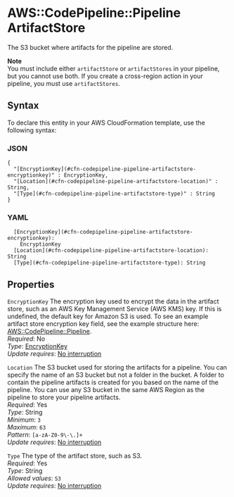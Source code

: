 # AWS::CodePipeline::Pipeline ArtifactStore<a name="aws-properties-codepipeline-pipeline-artifactstore"></a>

The S3 bucket where artifacts for the pipeline are stored\.

**Note**  
You must include either `artifactStore` or `artifactStores` in your pipeline, but you cannot use both\. If you create a cross\-region action in your pipeline, you must use `artifactStores`\.

## Syntax<a name="aws-properties-codepipeline-pipeline-artifactstore-syntax"></a>

To declare this entity in your AWS CloudFormation template, use the following syntax:

### JSON<a name="aws-properties-codepipeline-pipeline-artifactstore-syntax.json"></a>

```
{
  "[EncryptionKey](#cfn-codepipeline-pipeline-artifactstore-encryptionkey)" : EncryptionKey,
  "[Location](#cfn-codepipeline-pipeline-artifactstore-location)" : String,
  "[Type](#cfn-codepipeline-pipeline-artifactstore-type)" : String
}
```

### YAML<a name="aws-properties-codepipeline-pipeline-artifactstore-syntax.yaml"></a>

```
  [EncryptionKey](#cfn-codepipeline-pipeline-artifactstore-encryptionkey):
    EncryptionKey
  [Location](#cfn-codepipeline-pipeline-artifactstore-location): String
  [Type](#cfn-codepipeline-pipeline-artifactstore-type): String
```

## Properties<a name="aws-properties-codepipeline-pipeline-artifactstore-properties"></a>

`EncryptionKey` <a name="cfn-codepipeline-pipeline-artifactstore-encryptionkey"></a>
The encryption key used to encrypt the data in the artifact store, such as an AWS Key Management Service \(AWS KMS\) key\. If this is undefined, the default key for Amazon S3 is used\. To see an example artifact store encryption key field, see the example structure here: [AWS::CodePipeline::Pipeline](https://docs.aws.amazon.com/AWSCloudFormation/latest/UserGuide/aws-resource-codepipeline-pipeline.html)\.  
_Required_: No  
_Type_: [EncryptionKey](aws-properties-codepipeline-pipeline-artifactstore-encryptionkey.md)  
_Update requires_: [No interruption](https://docs.aws.amazon.com/AWSCloudFormation/latest/UserGuide/using-cfn-updating-stacks-update-behaviors.html#update-no-interrupt)

`Location` <a name="cfn-codepipeline-pipeline-artifactstore-location"></a>
The S3 bucket used for storing the artifacts for a pipeline\. You can specify the name of an S3 bucket but not a folder in the bucket\. A folder to contain the pipeline artifacts is created for you based on the name of the pipeline\. You can use any S3 bucket in the same AWS Region as the pipeline to store your pipeline artifacts\.  
_Required_: Yes  
_Type_: String  
_Minimum_: `3`  
_Maximum_: `63`  
_Pattern_: `[a-zA-Z0-9\-\.]+`  
_Update requires_: [No interruption](https://docs.aws.amazon.com/AWSCloudFormation/latest/UserGuide/using-cfn-updating-stacks-update-behaviors.html#update-no-interrupt)

`Type` <a name="cfn-codepipeline-pipeline-artifactstore-type"></a>
The type of the artifact store, such as S3\.  
_Required_: Yes  
_Type_: String  
_Allowed values_: `S3`  
_Update requires_: [No interruption](https://docs.aws.amazon.com/AWSCloudFormation/latest/UserGuide/using-cfn-updating-stacks-update-behaviors.html#update-no-interrupt)
